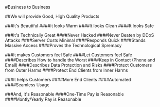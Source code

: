 #Business to Business

##We will provide Good, High Quality Products

###It's Beautiful
####It looks Warm
####It looks Clean
####It looks Safe

###It's Technically Great
####Never Hacked
####Never Beaten by DDoS Attacks
####Server Costs Minimal
####Responds Quick
####Stands Massive Access
####Proves the Technological Spremacy

###It makes Customers feel Safe
####Let Customers feel Safe
####Describes How to handle the Worst
####Keep in Contact (Phone and Email)
####Describes Data Protection and Risks
####Protect Customers from Outer Harms
####Protect End Clients from Inner Harms

###It helps Customers
####More End Clients
####Automated
####Seamless Usage

###And, it's Reasonable
####One-Time Pay is Reasonable
####Montly/Yearly Pay is Reasonable

